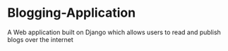 # Blogging-Application

A Web application built on Django which allows users to read and publish blogs over the internet
